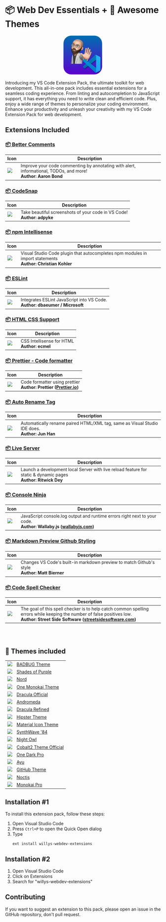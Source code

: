# 📦 Web Dev Essentials + 🎨 Awesome Themes

<p align="center">
<img src="assets/logo.png"/><br>
</p>

Introducing my VS Code Extension Pack, the ultimate toolkit for web development. This all-in-one pack includes essential extensions for a seamless coding experience. From linting and autocompletion to JavaScript support, it has everything you need to write clean and efficient code. Plus, enjoy a wide range of themes to personalize your coding environment. Enhance your productivity and unleash your creativity with my VS Code Extension Pack for web development.

## Extensions Included

### [📦 Better Comments](https://marketplace.visualstudio.com/items?itemName=aaron-bond.better-comments)<br>

| Icon                                                                                                                                                                          | Description                                                                                                          |
| ----------------------------------------------------------------------------------------------------------------------------------------------------------------------------- | -------------------------------------------------------------------------------------------------------------------- |
| <img src="https://aaron-bond.gallerycdn.vsassets.io/extensions/aaron-bond/better-comments/3.0.2/1659144495902/Microsoft.VisualStudio.Services.Icons.Default" width="100px"  > | Improve your code commenting by annotating with alert, informational, TODOs, and more! <br> <b>Author: Aaron Bond<b> |

### [📦 CodeSnap](https://marketplace.visualstudio.com/items?itemName=aaron-bond.better-comments)<br>

| Icon                                                                                                                                                           | Description                                                                   |
| -------------------------------------------------------------------------------------------------------------------------------------------------------------- | ----------------------------------------------------------------------------- |
| <img src="https://adpyke.gallerycdn.vsassets.io/extensions/adpyke/codesnap/1.3.4/1625238962906/Microsoft.VisualStudio.Services.Icons.Default" width="100px"  > | Take beautiful screenshots of your code in VS Code! <br> <b>Author: adpyke<b> |

### [📦 npm Intellisense](https://marketplace.visualstudio.com/items?itemName=christian-kohler.npm-intellisense)<br>

| Icon                                                                                                                                                                                       | Description                                                                                                       |
| ------------------------------------------------------------------------------------------------------------------------------------------------------------------------------------------ | ----------------------------------------------------------------------------------------------------------------- |
| <img src="https://christian-kohler.gallerycdn.vsassets.io/extensions/christian-kohler/npm-intellisense/1.4.4/1671487986629/Microsoft.VisualStudio.Services.Icons.Default" width="100px"  > | Visual Studio Code plugin that autocompletes npm modules in import statements <br> <b>Author: Christian Kohler<b> |

### [📦 ESLint](https://marketplace.visualstudio.com/items?itemName=dbaeumer.vscode-eslint)<br>

| Icon                                                                                                                                                                    | Description                                                                        |
| ----------------------------------------------------------------------------------------------------------------------------------------------------------------------- | ---------------------------------------------------------------------------------- |
| <img src="https://dbaeumer.gallerycdn.vsassets.io/extensions/dbaeumer/vscode-eslint/2.4.2/1687441427519/Microsoft.VisualStudio.Services.Icons.Default" width="100px"  > | Integrates ESLint JavaScript into VS Code. <br> <b>Author: dbaeumer / Microsoft<b> |

### [📦 HTML CSS Support](https://marketplace.visualstudio.com/items?itemName=ecmel.vscode-html-css)<br>

| Icon                                                                                                                                                                 | Description                                        |
| -------------------------------------------------------------------------------------------------------------------------------------------------------------------- | -------------------------------------------------- |
| <img src="https://ecmel.gallerycdn.vsassets.io/extensions/ecmel/vscode-html-css/1.13.1/1659218422410/Microsoft.VisualStudio.Services.Icons.Default" width="100px"  > | CSS Intellisense for HTML <br> <b>Author: ecmel<b> |

### [📦 Prettier - Code formatter](https://marketplace.visualstudio.com/items?itemName=esbenp.prettier-vscode)<br>

| Icon                                                                                                                                                                   | Description                                                                                     |
| ---------------------------------------------------------------------------------------------------------------------------------------------------------------------- | ----------------------------------------------------------------------------------------------- |
| <img src="https://esbenp.gallerycdn.vsassets.io/extensions/esbenp/prettier-vscode/9.19.0/1688136182631/Microsoft.VisualStudio.Services.Icons.Default" width="100px"  > | Code formatter using prettier <br> <b>Author: Prettier ([Prettier.io](https://prettier.io/))<b> |

### [📦 Auto Rename Tag](https://marketplace.visualstudio.com/items?itemName=formulahendry.auto-rename-tag)<br>

| Icon                                                                                                                                                                                 | Description                                                                                          |
| ------------------------------------------------------------------------------------------------------------------------------------------------------------------------------------ | ---------------------------------------------------------------------------------------------------- |
| <img src="https://formulahendry.gallerycdn.vsassets.io/extensions/formulahendry/auto-rename-tag/0.1.10/1644319230173/Microsoft.VisualStudio.Services.Icons.Default" width="100px"  > | Automatically rename paired HTML/XML tag, same as Visual Studio IDE does. <br> <b>Author: Jun Han<b> |

### [📦 Live Server](https://marketplace.visualstudio.com/items?itemName=ritwickdey.LiveServer)<br>

| Icon                                                                                                                                                                     | Description                                                                                                          |
| ------------------------------------------------------------------------------------------------------------------------------------------------------------------------ | -------------------------------------------------------------------------------------------------------------------- |
| <img src="https://ritwickdey.gallerycdn.vsassets.io/extensions/ritwickdey/liveserver/5.7.9/1661914858952/Microsoft.VisualStudio.Services.Icons.Default" width="100px"  > | Launch a development local Server with live reload feature for static & dynamic pages <br> <b>Author: Ritwick Dey<b> |

### [📦 Console Ninja](https://marketplace.visualstudio.com/items?itemName=WallabyJs.console-ninja)<br>

| Icon                                                                                                                                                                        | Description                                                                                                                                       |
| --------------------------------------------------------------------------------------------------------------------------------------------------------------------------- | ------------------------------------------------------------------------------------------------------------------------------------------------- |
| <img src="https://wallabyjs.gallerycdn.vsassets.io/extensions/wallabyjs/console-ninja/0.0.172/1688104000055/Microsoft.VisualStudio.Services.Icons.Default" width="100px"  > | JavaScript console.log output and runtime errors right next to your code. <br> <b>Author: Wallaby.js ([wallabyjs.com](https://wallabyjs.com/))<b> |

### [📦 Markdown Preview Github Styling](https://marketplace.visualstudio.com/items?itemName=bierner.markdown-preview-github-styles)<br>

| Icon                                                                                                                                                                                   | Description                                                                                         |
| -------------------------------------------------------------------------------------------------------------------------------------------------------------------------------------- | --------------------------------------------------------------------------------------------------- |
| <img src="https://bierner.gallerycdn.vsassets.io/extensions/bierner/markdown-preview-github-styles/2.0.2/1681935899511/Microsoft.VisualStudio.Services.Icons.Default" width="100px"  > | Changes VS Code's built-in markdown preview to match Github's style <br> <b>Author: Matt Bierner<b> |

### [📦 Code Spell Checker](https://marketplace.visualstudio.com/items?itemName=streetsidesoftware.code-spell-checker)<br>

| Icon                                                                                                                                                                                              | Description                                                                                                                                                                                                                 |
| ------------------------------------------------------------------------------------------------------------------------------------------------------------------------------------------------- | --------------------------------------------------------------------------------------------------------------------------------------------------------------------------------------------------------------------------- |
| <img src="https://streetsidesoftware.gallerycdn.vsassets.io/extensions/streetsidesoftware/code-spell-checker/2.20.5/1686559289367/Microsoft.VisualStudio.Services.Icons.Default" width="100px"  > | The goal of this spell checker is to help catch common spelling errors while keeping the number of false positives low. <br> <b>Author: Street Side Software ([streetsidesoftware.com](https://streetsidesoftware.com/))<b> |

<br>
<br>

[//]: # "This may be the most platform independent comment"

## 🎨 Themes included

<table>
    <tr>
        <td><img src="https://1mandev.gallerycdn.vsassets.io/extensions/1mandev/badbug/3.0.3/1604585859613/Microsoft.VisualStudio.Services.Icons.Default" width="35px"> </td>
        <td><a href="https://marketplace.visualstudio.com/items?itemName=1mandev.badbug" target="_blank">BADBUG Theme</a> </td>
    </tr>
    <tr>
        <td><img src="https://ahmadawais.gallerycdn.vsassets.io/extensions/ahmadawais/shades-of-purple/7.2.0/1686298912208/Microsoft.VisualStudio.Services.Icons.Default" width="35px"> </td>
        <td><a href="https://marketplace.visualstudio.com/items?itemName=ahmadawais.shades-of-purple" target="_blank">Shades of Purple</a></td>
    </tr>
    <tr>
      <td><img src="https://arcticicestudio.gallerycdn.vsassets.io/extensions/arcticicestudio/nord-visual-studio-code/0.19.0/1632602657822/Microsoft.VisualStudio.Services.Icons.Default" width="35px"></td>
      <td><a href="https://marketplace.visualstudio.com/items?itemName=arcticicestudio.nord-visual-studio-code" target="_blank">Nord</a></td>
    </tr>
    <tr>
      <td><img src="https://azemoh.gallerycdn.vsassets.io/extensions/azemoh/one-monokai/0.5.0/1602835241556/Microsoft.VisualStudio.Services.Icons.Default" width="35px"></td>
      <td><a href="https://marketplace.visualstudio.com/items?itemName=azemoh.one-monokai" target="_blank">One Monokai Theme</a></td>
    </tr>
    <tr>
      <td><img src="https://dracula-theme.gallerycdn.vsassets.io/extensions/dracula-theme/dracula/2.2/1658152493111/Microsoft.VisualStudio.Services.Icons.Default" width="35px"></td>
      <td><a href="https://marketplace.visualstudio.com/items?itemName=dracula-theme.dracula" target="_blank">Dracula Official</a></td>
    </tr>
    <tr>
      <td><img src="https://eliverlara.gallerycdn.vsassets.io/extensions/eliverlara/andromeda/1.8.1/1681419874021/Microsoft.VisualStudio.Services.Icons.Default" width="35px"></td>
      <td><a href="https://marketplace.visualstudio.com/items?itemName=EliverLara.andromeda" target="_blank">Andromeda</a></td>
    </tr>
    <tr>
      <td><img src="https://mathcale.gallerycdn.vsassets.io/extensions/mathcale/theme-dracula-refined/2.24.3/1659645707625/Microsoft.VisualStudio.Services.Icons.Default" width="35px"></td>
      <td><a href="https://marketplace.visualstudio.com/items?itemName=mathcale.theme-dracula-refined" target="_blank">Dracula Refined</a></td>
    </tr>
    <tr>
      <td><img src="https://modonoob.gallerycdn.vsassets.io/extensions/modonoob/vscode-hipster-theme/1.0.2/1530667778545/Microsoft.VisualStudio.Services.Icons.Default" width="35px"></td>
      <td><a href="https://marketplace.visualstudio.com/items?itemName=ModoNoob.vscode-hipster-theme" target="_blank">Hipster Theme</a></td>
    </tr>
    <tr>
      <td><img src="https://pkief.gallerycdn.vsassets.io/extensions/pkief/material-icon-theme/4.28.0/1685553213136/Microsoft.VisualStudio.Services.Icons.Default" width="35px"></td>
      <td><a href="https://marketplace.visualstudio.com/items?itemName=PKief.material-icon-theme" target="_blank">Material Icon Theme</a></td>
    </tr>
    <tr>
      <td><img src="https://robbowen.gallerycdn.vsassets.io/extensions/robbowen/synthwave-vscode/0.1.15/1670610064896/Microsoft.VisualStudio.Services.Icons.Default" width="35px"></td>
      <td><a href="https://marketplace.visualstudio.com/items?itemName=RobbOwen.synthwave-vscode" target="_blank">SynthWave '84</a></td>
    </tr>
    <tr>
      <td><img src="https://sdras.gallerycdn.vsassets.io/extensions/sdras/night-owl/2.0.1/1625369748311/Microsoft.VisualStudio.Services.Icons.Default" width="35px"></td>
      <td><a href="https://marketplace.visualstudio.com/items?itemName=sdras.night-owl" target="_blank">Night Owl</a></td>
    </tr>
    <tr>
      <td><img src="https://wesbos.gallerycdn.vsassets.io/extensions/wesbos/theme-cobalt2/2.4.2/1685023390425/Microsoft.VisualStudio.Services.Icons.Default" width="35px"></td>
      <td><a href="https://marketplace.visualstudio.com/items?itemName=wesbos.theme-cobalt2" target="_blank">Cobalt2 Theme Official</a></td>
    </tr>
    <tr>
      <td><img src="https://zhuangtongfa.gallerycdn.vsassets.io/extensions/zhuangtongfa/material-theme/3.15.17/1686139075401/Microsoft.VisualStudio.Services.Icons.Default" width="35px"></td>
      <td><a href="https://marketplace.visualstudio.com/items?itemName=zhuangtongfa.Material-theme" target="_blank">One Dark Pro</a></td>
    </tr>
    <tr>
      <td><img src="https://teabyii.gallerycdn.vsassets.io/extensions/teabyii/ayu/1.0.5/1630928048471/Microsoft.VisualStudio.Services.Icons.Default" width="35px"></td>
      <td><a href="https://marketplace.visualstudio.com/items?itemName=teabyii.ayu" target="_blank">Ayu</a></td>
    </tr>
    <tr>
      <td><img src="https://github.gallerycdn.vsassets.io/extensions/github/github-vscode-theme/6.3.4/1680003819182/Microsoft.VisualStudio.Services.Icons.Default" width="35px"></td>
      <td><a href="https://marketplace.visualstudio.com/items?itemName=GitHub.github-vscode-theme" target="_blank">GitHub Theme</a></td>
    </tr>
    <tr>
      <td><img src="https://liviuschera.gallerycdn.vsassets.io/extensions/liviuschera/noctis/10.40.0/1624923723311/Microsoft.VisualStudio.Services.Icons.Default" width="35px"></td>
      <td><a href="https://marketplace.visualstudio.com/items?itemName=liviuschera.noctis" target="_blank">Noctis</a></td>
    </tr>
    <tr>
      <td><img src="https://monokai.gallerycdn.vsassets.io/extensions/monokai/theme-monokai-pro-vscode/1.2.1/1683098850186/Microsoft.VisualStudio.Services.Icons.Default" width="35px"></td>
      <td><a href="https://marketplace.visualstudio.com/items?itemName=monokai.theme-monokai-pro-vscode" target="_blank">Monokai Pro</a></td>
    </tr>
    
</table>

## Installation #1

To install this extension pack, follow these steps:

1. Open Visual Studio Code
2. Press `Ctrl+P` to open the Quick Open dialog
3. Type <br>
   ```
   ext install willys-webdev-extensions
   ```

## Installation #2

1. Open Visual Studio Code
2. Click on Extensions
3. Search for "willys-webdev-extensions"

## Contributing

If you want to suggest an extension to this pack, please open an issue in the GitHub repository, don't pull request.
